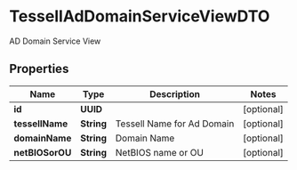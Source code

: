 

# TessellAdDomainServiceViewDTO

AD Domain Service View

## Properties

Name | Type | Description | Notes
------------ | ------------- | ------------- | -------------
**id** | **UUID** |  |  [optional]
**tessellName** | **String** | Tessell Name for Ad Domain |  [optional]
**domainName** | **String** | Domain Name |  [optional]
**netBIOSorOU** | **String** | NetBIOS name or OU |  [optional]



